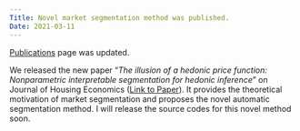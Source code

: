 ```yaml
---
Title: Novel market segmentation method was published.
Date: 2021-03-11
---
```


[Publications](https://hayato-n.github.io/WebPage/pages/publications.html#publications) page was updated.

We released the new paper “*The illusion of a hedonic price function: Nonparametric interpretable segmentation for hedonic inference*” on Journal of Housing Economics ([Link to Paper](https://doi.org/10.1016/j.jhe.2021.101764)).
It provides the theoretical motivation of market segmentation and proposes the novel automatic segmentation method.
I will release the source codes for this novel method soon.
